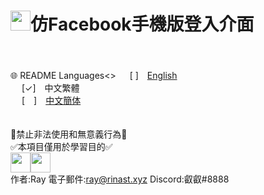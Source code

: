 # <img src="https://www.facebook.com/images/fb_icon_325x325.png" width=32>**仿Facebook手機版登入介面**
<br><br>
🌐 README Languages<>
&emsp;&nbsp;[ ]　[English](../README.md)<br>
&emsp;&nbsp;[✓]　中文繁體<br>
&emsp;&nbsp;[　]　[中文簡体](ch.md)
<br><br><br>
🚫禁止非法使用和無意義行為🚫<br>
✅本項目僅用於學習目的✅<br>
<img src="https://upload.wikimedia.org/wikipedia/commons/thumb/b/b0/Copyright.svg/180px-Copyright.svg.png" width=32><img src="https://cdn.discordapp.com/avatars/743991161189826592/2df3c32c0f5d5e0932bd0f0dd9b8f4ae.png" width=32>
<br>
作者:Ray  電子郵件:ray@rinast.xyz  Discord:叡叡#8888

